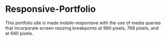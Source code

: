 # Responsive-Portfolio

This portfolio site is made mobile-responsive with the use of media queries that incorporate screen resizing breakpoints at 980 pixels, 768 pixels, and at 640 pixels.
